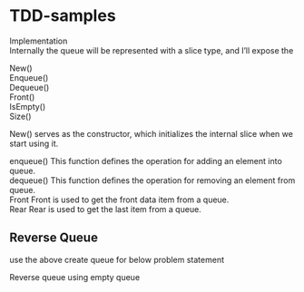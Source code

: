 # TDD-samples

Implementation  
Internally the queue will be represented with a slice type, and I’ll expose the    

New()  
Enqueue()  
Dequeue()  
Front()  
IsEmpty()  
Size()  

New() serves as the constructor, which initializes the internal slice when we start using it.  

enqueue()	This function defines the operation for adding an element into queue.  
dequeue()	This function defines the operation for removing an element from queue.  
Front	Front is used to get the front data item from a queue.  
Rear	Rear is used to get the last item from a queue.  


## Reverse Queue
use the above create queue for below problem statement

Reverse queue using empty queue
